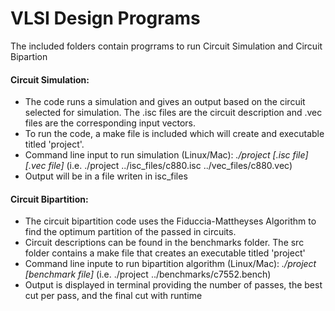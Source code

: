 # VLSI Design Programs
The included folders contain progrrams to run Circuit Simulation and Circuit Bipartion

#### Circuit Simulation:
* The code runs a simulation and gives an output based on the circuit selected for simulation. The .isc files are the circuit description and .vec files are the corresponding input vectors.
* To run the code, a make file is included which will create and executable titled 'project'.
* Command line input to run simulation (Linux/Mac): *./project [.isc file] [.vec file]* (i.e. ./project ../isc_files/c880.isc ../vec_files/c880.vec)
* Output will be in a file writen in isc_files
  
#### Circuit Bipartition:
* The circuit bipartition code uses the Fiduccia-Mattheyses Algorithm to find the optimum partition of the passed in circuits.
* Circuit descriptions can be found in the benchmarks folder. The src folder contains a make file that creates an executable titled 'project'
* Command line inpute to run bipartition algorithm (Linux/Mac): *./project [benchmark file]* (i.e. ./project ../benchmarks/c7552.bench)
* Output is displayed in terminal providing the number of passes, the best cut per pass, and the final cut with runtime
  
